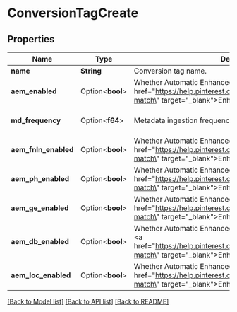 # ConversionTagCreate

## Properties

Name | Type | Description | Notes
------------ | ------------- | ------------- | -------------
**name** | **String** | Conversion tag name. | 
**aem_enabled** | Option<**bool**> | Whether Automatic Enhanced Match email is enabled. See <a href=\"https://help.pinterest.com/en/business/article/enhanced-match\" target=\"_blank\">Enhanced match</a> for more information. | [optional][default to false]
**md_frequency** | Option<**f64**> | Metadata ingestion frequency. | [optional][default to 1]
**aem_fnln_enabled** | Option<**bool**> | Whether Automatic Enhanced Match name is enabled. See <a href=\"https://help.pinterest.com/en/business/article/enhanced-match\" target=\"_blank\">Enhanced match</a> for more information. | [optional][default to false]
**aem_ph_enabled** | Option<**bool**> | Whether Automatic Enhanced Match phone is enabled. See <a href=\"https://help.pinterest.com/en/business/article/enhanced-match\" target=\"_blank\">Enhanced match</a> for more information. | [optional][default to false]
**aem_ge_enabled** | Option<**bool**> | Whether Automatic Enhanced Match gender is enabled. See <a href=\"https://help.pinterest.com/en/business/article/enhanced-match\" target=\"_blank\">Enhanced match</a> for more information. | [optional][default to false]
**aem_db_enabled** | Option<**bool**> | Whether Automatic Enhanced Match birthdate is enabled. See <a href=\"https://help.pinterest.com/en/business/article/enhanced-match\" target=\"_blank\">Enhanced match</a> for more information. | [optional][default to false]
**aem_loc_enabled** | Option<**bool**> | Whether Automatic Enhanced Match location is enabled. See <a href=\"https://help.pinterest.com/en/business/article/enhanced-match\" target=\"_blank\">Enhanced match</a> for more information. | [optional][default to false]

[[Back to Model list]](../README.md#documentation-for-models) [[Back to API list]](../README.md#documentation-for-api-endpoints) [[Back to README]](../README.md)


